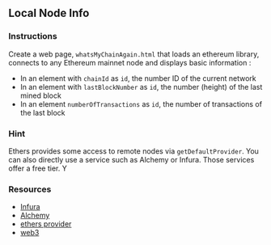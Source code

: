 ## Local Node Info

### Instructions

Create a web page, `whatsMyChainAgain.html` that loads an ethereum library, connects to any Ethereum mainnet node and displays basic information : 
- In an element with `chainId` as `id`, the number ID of the current network 
- In an element with `lastBlockNumber` as `id`, the number (height) of the last mined block
- In an element `numberOfTransactions` as `id`, the number of transactions of the last block

### Hint 

Ethers provides some access to remote nodes via `getDefaultProvider`. You can also directly use a service such as Alchemy or Infura. Those services offer a free tier. Y

### Resources
- [Infura](https://infura.io/)
- [Alchemy](https://www.alchemy.com/supernode)
- [ethers provider](https://docs.ethers.io/v5/api/providers/provider/#Provider--network-methods)
- [web3](https://web3js.readthedocs.io/en/v1.3.4/web3-eth.html)
